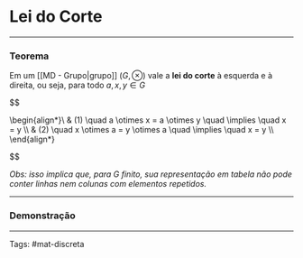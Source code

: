 # Lei do Corte

---

### Teorema

Em um [[MD - Grupo|grupo]] $(G,\otimes)$ vale a **lei do corte** à esquerda e à direita, ou seja, para todo $a,x,y \in G$

$$

\begin{align*}\\
	& (1) \quad a \otimes x = a \otimes y \quad \implies \quad x = y \\\\
	& (2) \quad x \otimes a = y \otimes a \quad \implies \quad x = y \\\\
\end{align*}

$$

*Obs: isso implica que, para $G$ finito, sua representação em tabela não pode conter linhas nem colunas com elementos repetidos.*

--- 

### Demonstração



---

Tags: #mat-discreta 